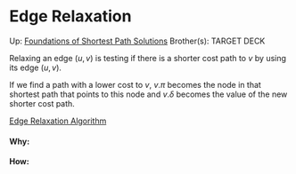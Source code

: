 # Edge Relaxation

Up: [Foundations of Shortest Path Solutions](foundations_of_shortest_path_solutions)
Brother(s):
TARGET DECK

Relaxing an edge $(u, v)$ is testing if there is a shorter cost path to $v$ by using its edge $(u,v)$.

If we find a path with a lower cost to $v$, $v.\pi$ becomes the node in that shortest path that points to this node and $v.\delta$ becomes the value of the new shorter cost path. 

[Edge Relaxation Algorithm](edge_relaxation_algorithm)


































#### Why:
#### How:










